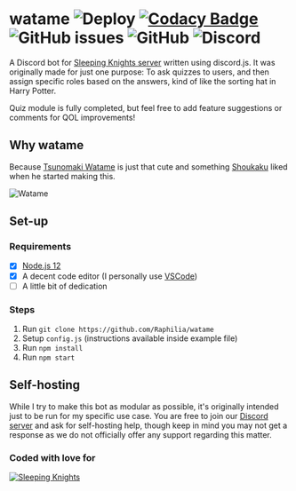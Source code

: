 # watame ![Deploy](https://github.com/Raphilia/watame/workflows/Deploy/badge.svg) [![Codacy Badge](https://api.codacy.com/project/badge/Grade/bead454f28a44ab3bede7d937cc27374)](https://app.codacy.com/manual/Raphilia/watame?utm_source=github.com&utm_medium=referral&utm_content=Raphilia/watame&utm_campaign=Badge_Grade_Dashboard) ![GitHub issues](https://img.shields.io/github/issues/raphilia/watame) ![GitHub](https://img.shields.io/github/license/raphilia/watame) ![Discord](https://img.shields.io/discord/616969119685935162?color=%237289da&label=Chat&logo=discord&logoColor=white)

A Discord bot for [Sleeping Knights server](https://sleepingknights.moe/) written using discord.js. It was originally made for just one purpose: To ask quizzes to users, and then assign specific roles based on the answers, kind of like the sorting hat in Harry Potter.

Quiz module is fully completed, but feel free to add feature suggestions or comments for QOL improvements!

## Why watame

Because [Tsunomaki Watame](https://www.youtube.com/channel/UCqm3BQLlJfvkTsX_hvm0UmA) is just that cute and something [Shoukaku](https://github.com/Raphilia) liked when he started making this.

![Watame](https://sleepingknights.moe/wp-content/uploads/2020/06/tsunomaki_watame_hololive_drawn_by_saki_saki_paint__984925b956be62b5893eb8489fff5cd7-2-300x300.jpg)

## Set-up

### Requirements

* [x] [Node.js 12](https://nodejs.org/en/download/)
* [x] A decent code editor (I personally use [VSCode](https://code.visualstudio.com/))
* [ ] A little bit of dedication

### Steps

1. Run `git clone https://github.com/Raphilia/watame`
2. Setup `config.js` (instructions available inside example file)
3. Run `npm install`
4. Run `npm start`

## Self-hosting

While I try to make this bot as modular as possible, it's originally intended just to be run for my specific use case. You are free to join our [Discord server](https://discord.gg/htn3D8p) and ask for self-hosting help, though keep in mind you may not get a response as we do not officially offer any support regarding this matter.

### Coded with love for

[![Sleeping Knights](https://cdn.discordapp.com/attachments/617000930298167326/617011684401479690/sk-title.png)](https://sleepingknights.moe/discord)

